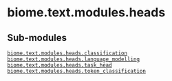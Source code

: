 # biome.text.modules.heads <Badge text="Module"/>
<div></div>
<h2 class="section-title" id="header-submodules">Sub-modules</h2>
<code class="name"><a title="biome.text.modules.heads.classification" href="classification/index.html">biome.text.modules.heads.classification</a></code>
<code class="name"><a title="biome.text.modules.heads.language_modelling" href="language_modelling.html">biome.text.modules.heads.language_modelling</a></code>
<code class="name"><a title="biome.text.modules.heads.task_head" href="task_head.html">biome.text.modules.heads.task_head</a></code>
<code class="name"><a title="biome.text.modules.heads.token_classification" href="token_classification.html">biome.text.modules.heads.token_classification</a></code>